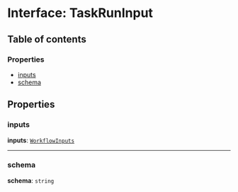 # Interface: TaskRunInput

## Table of contents

### Properties

* [inputs](/en/auto-docs/interface/interfaces/TaskRunInput.md#inputs)
* [schema](/en/auto-docs/interface/interfaces/TaskRunInput.md#schema)

## Properties

### inputs

**inputs**: [`WorkflowInputs`](/en/auto-docs/interface/types/WorkflowInputs.md)

***

### schema

**schema**: `string`
